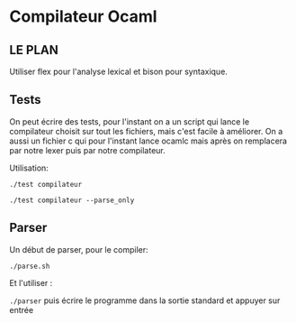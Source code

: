 
# Compilateur Ocaml 

## LE PLAN

Utiliser flex pour l'analyse lexical et bison pour syntaxique.

## Tests

On peut écrire des tests, pour l'instant on a un script qui lance le compilateur choisit sur tout les fichiers, mais c'est facile à améliorer. On a aussi un fichier c qui pour l'instant lance ocamlc mais après on remplacera par notre lexer puis par notre compilateur.


Utilisation:

`./test compilateur`

`./test compilateur --parse_only`

## Parser

Un début de parser, pour le compiler:

`./parse.sh`

Et l'utiliser :

`./parser` puis écrire le programme dans la sortie standard et appuyer sur entrée

